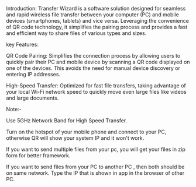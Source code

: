 Introduction:
Transfer Wizard is a software solution designed for seamless and rapid wireless file transfer between your computer (PC) and mobile devices (smartphones, tablets) and vice versa. Leveraging the convenience of QR code technology, it simplifies the pairing process and provides a fast and efficient way to share files of various types and sizes.

key Features:

QR Code Pairing: Simplifies the connection process by allowing users to quickly pair their PC and mobile device by scanning a QR code displayed on one of the devices. This avoids the need for manual device discovery or entering IP addresses.

High-Speed Transfer: Optimized for fast file transfers, taking advantage of your local Wi-Fi network speed to quickly move even large files like videos and large documents.


Note:-

Use 5GHz Network Band for High Speed Transfer. 

Turn on the hotspot of your mobile phone and connect to your PC, otherwise QR will show your system IP and it won't work.

If you want to send multiple files from your pc, you will get your files in zip form for better framework.

If you want to send files from your PC to another PC , then both should be on same network. Type the IP that is shown in app in the browser of other PC.
